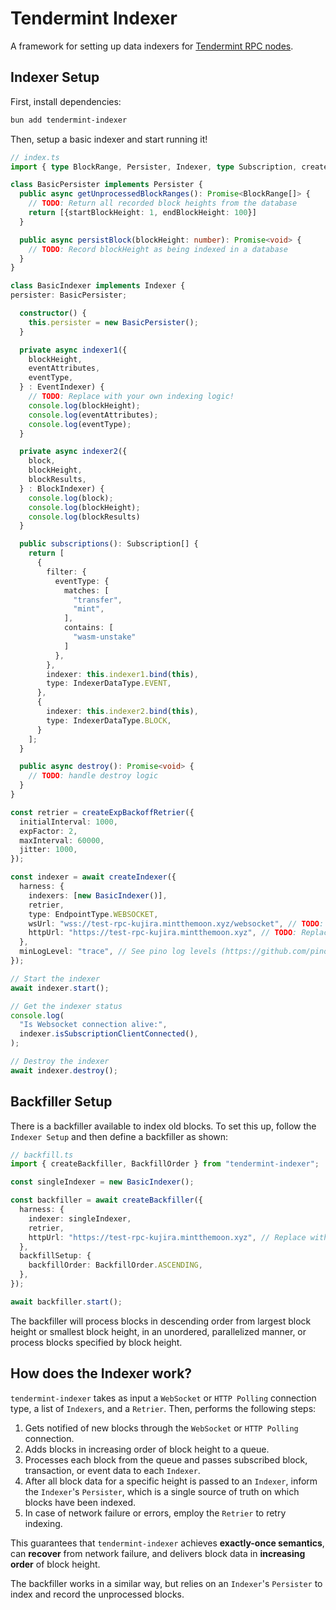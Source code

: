 # Tendermint Indexer

A framework for setting up data indexers for [Tendermint RPC nodes](https://docs.tendermint.com/v0.37/rpc/#/).

## Indexer Setup

First, install dependencies:

```bash
bun add tendermint-indexer
```

Then, setup a basic indexer and start running it!

```typescript
// index.ts
import { type BlockRange, Persister, Indexer, type Subscription, createIndexer, createExpBackoffRetrier, EndpointType, IndexerDataType, type EventIndexer, type BlockIndexer } from "tendermint-indexer";

class BasicPersister implements Persister {
  public async getUnprocessedBlockRanges(): Promise<BlockRange[]> {
    // TODO: Return all recorded block heights from the database
    return [{startBlockHeight: 1, endBlockHeight: 100}]
  }

  public async persistBlock(blockHeight: number): Promise<void> {
    // TODO: Record blockHeight as being indexed in a database
  }
}

class BasicIndexer implements Indexer {
persister: BasicPersister;

  constructor() {
    this.persister = new BasicPersister();
  }

  private async indexer1({
    blockHeight,
    eventAttributes,
    eventType,
  } : EventIndexer) {
    // TODO: Replace with your own indexing logic!
    console.log(blockHeight);
    console.log(eventAttributes);
    console.log(eventType);
  }

  private async indexer2({
    block,
    blockHeight,
    blockResults,
  } : BlockIndexer) {
    console.log(block);
    console.log(blockHeight);
    console.log(blockResults)
  }

  public subscriptions(): Subscription[] {
    return [
      {
        filter: {
          eventType: {
            matches: [
              "transfer",
              "mint",
            ],
            contains: [
              "wasm-unstake"
            ]
          },
        },
        indexer: this.indexer1.bind(this),
        type: IndexerDataType.EVENT,
      },
      {
        indexer: this.indexer2.bind(this),
        type: IndexerDataType.BLOCK,
      }
    ];
  }

  public async destroy(): Promise<void> {
    // TODO: handle destroy logic
  }
}

const retrier = createExpBackoffRetrier({
  initialInterval: 1000,
  expFactor: 2,
  maxInterval: 60000,
  jitter: 1000,
});

const indexer = await createIndexer({
  harness: {
    indexers: [new BasicIndexer()],
    retrier,
    type: EndpointType.WEBSOCKET,
    wsUrl: "wss://test-rpc-kujira.mintthemoon.xyz/websocket", // TODO: Replace with your RPC node websocket url
    httpUrl: "https://test-rpc-kujira.mintthemoon.xyz", // TODO: Replace with your RPC HTTP node url
  },
  minLogLevel: "trace", // See pino log levels (https://github.com/pinojs/pino/blob/main/docs/api.md#levels) for more options
});

// Start the indexer
await indexer.start();

// Get the indexer status
console.log(
  "Is Websocket connection alive:",
  indexer.isSubscriptionClientConnected(),
);

// Destroy the indexer
await indexer.destroy();
```

## Backfiller Setup

There is a backfiller available to index old blocks. To set this up, follow the `Indexer Setup` and then define a backfiller as shown:

```typescript
// backfill.ts
import { createBackfiller, BackfillOrder } from "tendermint-indexer";

const singleIndexer = new BasicIndexer();

const backfiller = await createBackfiller({
  harness: {
    indexer: singleIndexer,
    retrier,
    httpUrl: "https://test-rpc-kujira.mintthemoon.xyz", // Replace with your RPC HTTP node url
  },
  backfillSetup: {
    backfillOrder: BackfillOrder.ASCENDING,
  },
});

await backfiller.start();
```

The backfiller will process blocks in descending order from largest block height or smallest block height, in an unordered, parallelized manner, or process blocks specified by block height.

## How does the Indexer work?

`tendermint-indexer` takes as input a `WebSocket` or `HTTP Polling` connection type, a list of `Indexers`, and a `Retrier`. Then, performs the following steps:

1. Gets notified of new blocks through the `WebSocket` or `HTTP Polling` connection.
2. Adds blocks in increasing order of block height to a queue.
3. Processes each block from the queue and passes subscribed block, transaction, or event data to each `Indexer`.
4. After all block data for a specific height is passed to an `Indexer`, inform the `Indexer`'s `Persister`, which is a single source of truth on which blocks have been indexed.
5. In case of network failure or errors, employ the `Retrier` to retry indexing.

This guarantees that `tendermint-indexer` achieves **exactly-once semantics**, can **recover** from network failure, and delivers block data in **increasing order** of block height.

The backfiller works in a similar way, but relies on an `Indexer`'s `Persister` to index and record the unprocessed blocks.

